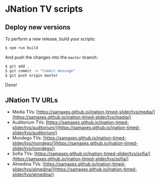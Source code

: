 # JNation TV scripts

## Deploy new versions

To perform a new release, build your scripts:

```sh
$ npm run build
```

And push the changes into the `master` branch:

```sh
$ git add .
$ git commit -m "Commit message"
$ git push origin master
```

Done!

## JNation TV URLs

* Media TVs: [https://samaxes.github.io/jnation-timed-slider/tvs/media/](https://samaxes.github.io/jnation-timed-slider/tvs/media/)
* Auditorium TVs: [https://samaxes.github.io/jnation-timed-slider/tvs/auditorium/](https://samaxes.github.io/jnation-timed-slider/tvs/auditorium/)
* Mondego TVs: [https://samaxes.github.io/jnation-timed-slider/tvs/mondego/](https://samaxes.github.io/jnation-timed-slider/tvs/mondego/)
* Sofia TVs: [https://samaxes.github.io/jnation-timed-slider/tvs/sofia/](https://samaxes.github.io/jnation-timed-slider/tvs/sofia/)
* Almedina TVs: [https://samaxes.github.io/jnation-timed-slider/tvs/almedina/](https://samaxes.github.io/jnation-timed-slider/tvs/almedina/)
